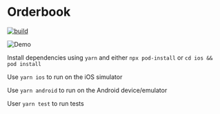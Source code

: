 # Orderbook

[![build](https://github.com/demchenkoalex/orderbook/actions/workflows/build.yml/badge.svg)](https://github.com/demchenkoalex/orderbook/actions/workflows/build.yml)

![Demo](https://user-images.githubusercontent.com/14123304/116395068-eee15a80-a823-11eb-8873-f2f92f91d74b.gif)

Install dependencies using `yarn` and either `npx pod-install` or `cd ios && pod install`

Use `yarn ios` to run on the iOS simulator

Use `yarn android` to run on the Android device/emulator

User `yarn test` to run tests
